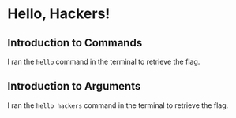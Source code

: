 # Hello, Hackers!

## Introduction to Commands
I ran the `hello` command in the terminal to retrieve the flag.

## Introduction to Arguments
I ran the `hello hackers` command in the terminal to retrieve the flag.
